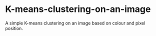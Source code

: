 # K-means-clustering-on-an-image
A simple K-means clustering on an image based on colour and pixel position.
